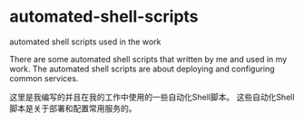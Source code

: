 automated-shell-scripts
=======================

automated shell scripts used in the work

There are some automated shell scripts that written by me and used in my work.
The automated shell scripts are about deploying and configuring common services.

这里是我编写的并且在我的工作中使用的一些自动化Shell脚本。
这些自动化Shell脚本是关于部署和配置常用服务的。


